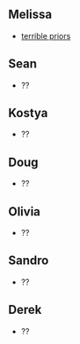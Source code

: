 ## Melissa

- [terrible priors](./terrible_priors.ipynb)

## Sean

- ??

## Kostya

- ??

## Doug

- ??

## Olivia

- ??

## Sandro

- ??

## Derek

- ??
